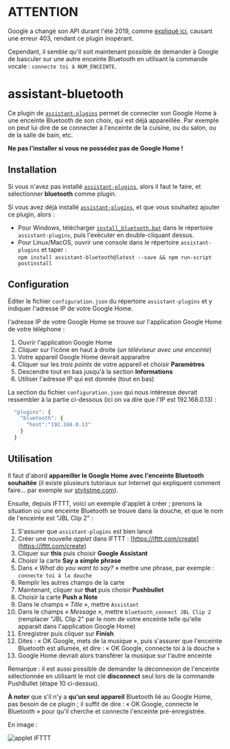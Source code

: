 # ATTENTION

Google a changé son API durant l'été 2019, comme [expliqué ici](https://github.com/rithvikvibhu/GHLocalApi/issues/39), causant une erreur 403, rendant ce plugin inopérant.

Cependant, il semble qu'il soit maintenant possible de demander à Google de basculer sur une autre enceinte Bluetooth en utilisant la commande vocale : `connecte toi à NOM_ENCEINTE`.

# assistant-bluetooth

Ce plugin de [`assistant-plugins`](https://aymkdn.github.io/assistant-plugins/) permet de connecter son Google Home à une enceinte Bluetooth de son choix, qui est déjà appareillée. Par exemple on peut lui dire de se connecter à l'enceinte de la cuisine, ou du salon, ou de la salle de bain, etc.

**Ne pas l'installer si vous ne possédez pas de Google Home !**

## Installation

Si vous n'avez pas installé [`assistant-plugins`](https://aymkdn.github.io/assistant-plugins/), alors il faut le faire, et sélectionner **bluetooth** comme plugin.

Si vous avez déjà installé [`assistant-plugins`](https://aymkdn.github.io/assistant-plugins/), et que vous souhaitez ajouter ce plugin, alors :
  - Pour Windows, télécharger [`install_bluetooth.bat`](https://github-proxy.kodono.info/?q=https://raw.githubusercontent.com/Aymkdn/assistant-bluetooth/master/install_bluetooth.bat&download=install_bluetooth.bat) dans le répertoire `assistant-plugins`, puis l'exécuter en double-cliquant dessus.  
  - Pour Linux/MacOS, ouvrir une console dans le répertoire `assistant-plugins` et taper :  
  `npm install assistant-bluetooth@latest --save && npm run-script postinstall`

## Configuration

Éditer le fichier `configuration.json` du répertoire `assistant-plugins` et y indiquer l'adresse IP de votre Google Home.

l'adresse IP de votre Google Home se trouve sur l'application Google Home de votre téléphone :

  1. Ouvrir l'application Google Home  
  2. Cliquer sur l'icône en haut à droite (*un téléviseur avec une enceinte*)  
  3. Votre appareil Google Home devrait apparaitre  
  4. Cliquer sur les *trois points* de votre appareil et choisir **Paramètres**  
  5. Descendre tout en bas jusqu'à la section **Informations**  
  6. Utiliser l'adresse IP qui est donnée (tout en bas)
  
La section du fichier `configuration.json` qui nous intéresse devrait ressembler à la partie ci-dessous (ici on va dire que l'IP est 192.168.0.13) :
```javascript
  "plugins": {
    "bluetooth": {
      "host":"192.168.0.13"
    }
  }
```

## Utilisation

Il faut d'abord **appareiller le Google Home avec l'enceinte Bluetooth souhaitée** (il existe plusieurs tutoriaux sur Internet qui expliquent comment faire... par exemple sur [stylistme.com](https://stylistme.com/comment-connecter-une-enceinte-bluetooth-a-google-home/)).

Ensuite, depuis IFTTT, voici un exemple d'applet à créer ; prenons la situation où une enceinte Bluetooth se trouve dans la douche, et que le nom de l'enceinte est "JBL Clip 2" :

  1. S'assurer que `assistant-plugins` est bien lancé  
  2. Créer une nouvelle *applet* dans IFTTT : [https://ifttt.com/create](https://ifttt.com/create)  
  3. Cliquer sur **this** puis choisir **Google Assistant**  
  4. Choisir la carte **Say a simple phrase**  
  5. Dans *« What do you want to say? »* mettre une phrase, par exemple : `connecte toi à la douche`  
  6. Remplir les autres champs de la carte  
  7. Maintenant, cliquer sur **that** puis choisir **Pushbullet**  
  8. Choisir la carte **Push a Note**  
  9. Dans le champs *« Title »*, mettre `Assistant`  
  10. Dans le champs *« Message »*, mettre `bluetooth_connect JBL Clip 2` (remplacer "JBL Clip 2" par le nom de votre enceinte telle qu'elle apparait dans l'application Google Home)  
  11. Enregistrer puis cliquer sur **Finish**  
  12. Dites : « OK Google, mets de la musique », puis s'assurer que l'enceinte Bluetooth est allumée, et dire : « OK Google, connecte toi à la douche »  
  13. Google Home devrait alors transférer la musique sur l'autre enceinte

Remarque : il est aussi possible de demander la déconnexion de l'enceinte sélectionnée en utilisant le mot clé **disconnect** seul lors de la commande PushBullet (étape 10 ci-dessus).

**À noter** que s'il n'y a **qu'un seul appareil** Bluetooth lié au Google Home, pas besoin de ce plugin ; il suffit de dire : « OK Google, connecte le Bluetooth » pour qu'il cherche et connecte l'enceinte pré-enregistrée.

En image :  

![applet IFTTT](https://user-images.githubusercontent.com/946315/39955270-389f661a-55cc-11e8-9d8e-e1404f3f045e.PNG)
